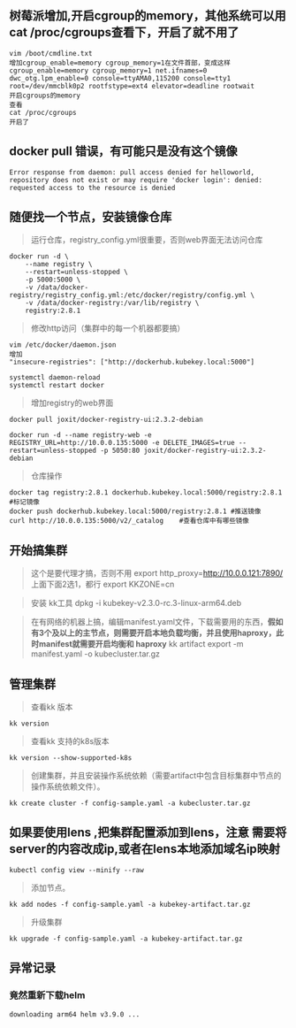 ## 树莓派增加,开启cgroup的memory，其他系统可以用cat /proc/cgroups查看下，开启了就不用了
```
vim /boot/cmdline.txt
增加cgroup_enable=memory cgroup_memory=1在文件首部，变成这样
cgroup_enable=memory cgroup_memory=1 net.ifnames=0 dwc_otg.lpm_enable=0 console=ttyAMA0,115200 console=tty1 root=/dev/mmcblk0p2 rootfstype=ext4 elevator=deadline rootwait
开启cgroups的memory
查看
cat /proc/cgroups
开启了
```

## docker pull 错误，有可能只是没有这个镜像
```
Error response from daemon: pull access denied for helloworld, repository does not exist or may require 'docker login': denied: requested access to the resource is denied
```


## 随便找一个节点，安装镜像仓库
> 运行仓库，registry_config.yml很重要，否则web界面无法访问仓库
```
docker run -d \
    --name registry \
    --restart=unless-stopped \
    -p 5000:5000 \
    -v /data/docker-registry/registry_config.yml:/etc/docker/registry/config.yml \
    -v /data/docker-registry:/var/lib/registry \
    registry:2.8.1
```

> 修改http访问（集群中的每一个机器都要搞）
```
vim /etc/docker/daemon.json
增加
"insecure-registries": ["http://dockerhub.kubekey.local:5000"]

systemctl daemon-reload
systemctl restart docker
```

> 增加registry的web界面
```
docker pull joxit/docker-registry-ui:2.3.2-debian

docker run -d --name registry-web -e REGISTRY_URL=http://10.0.0.135:5000 -e DELETE_IMAGES=true --restart=unless-stopped -p 5050:80 joxit/docker-registry-ui:2.3.2-debian
```


> 仓库操作
```
docker tag registry:2.8.1 dockerhub.kubekey.local:5000/registry:2.8.1 #标记镜像
docker push dockerhub.kubekey.local:5000/registry:2.8.1 #推送镜像
curl http://10.0.0.135:5000/v2/_catalog    #查看仓库中有哪些镜像
``` 
> 



## 开始搞集群
> 这个是要代理才搞，否则不用
export http_proxy=http://10.0.0.121:7890/
上面下面2选1，都行
export KKZONE=cn

> 安装 kk工具
dpkg -i kubekey-v2.3.0-rc.3-linux-arm64.deb

> 

> 在有网络的机器上搞，编辑manifest.yaml文件，下载需要用的东西，**假如有3个及以上的主节点，则需要开启本地负载均衡，并且使用haproxy，此时manifest就需要开启均衡和 haproxy**
kk artifact export -m manifest.yaml -o kubecluster.tar.gz


## 管理集群
> 查看kk 版本
```
kk version
```
> 查看kk 支持的k8s版本
```
kk version --show-supported-k8s
```


> 创建集群，并且安装操作系统依赖（需要artifact中包含目标集群中节点的操作系统依赖文件）。
```
kk create cluster -f config-sample.yaml -a kubecluster.tar.gz

```

## 如果要使用lens ,把集群配置添加到lens，**注意 需要将server的内容改成ip,或者在lens本地添加域名ip映射**
```
kubectl config view --minify --raw
```


> 添加节点。
```
kk add nodes -f config-sample.yaml -a kubekey-artifact.tar.gz
```
> 升级集群
```
kk upgrade -f config-sample.yaml -a kubekey-artifact.tar.gz
```



## 异常记录
### 竟然重新下载helm 
```
downloading arm64 helm v3.9.0 ...
```
